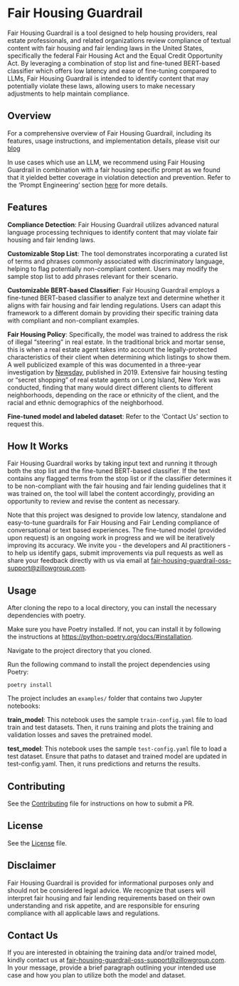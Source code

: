 # Fair Housing Guardrail
Fair Housing Guardrail is a tool designed to help housing providers, real estate professionals, and related organizations review compliance of textual content with fair housing and fair lending laws in the United States, specifically the federal Fair Housing Act and the Equal Credit Opportunity Act. By leveraging a combination of stop list and fine-tuned BERT-based classifier which offers low latency and ease of fine-tuning compared to LLMs, Fair Housing Guardrail is intended to identify content that may potentially violate these laws, allowing users to make necessary adjustments to help maintain compliance.

## Overview
For a comprehensive overview of Fair Housing Guardrail, including its features, usage instructions, and implementation details, please visit our [blog](https://www.zillow.com/tech/navigating-fair-housing-guardrails-in-llms/)

In use cases which use an LLM, we recommend using Fair Housing Guardrail in combination with a fair housing specific prompt as we found that it yielded better coverage in violation detection and prevention. Refer to the ‘Prompt Engineering’ section [here](https://www.zillow.com/tech/navigating-fair-housing-guardrails-in-llms/) for more details. 

## Features
**Compliance Detection**: Fair Housing Guardrail utilizes advanced natural language processing techniques to identify content that may violate fair housing and fair lending laws.

**Customizable Stop List**: The tool demonstrates incorporating a curated list of terms and phrases commonly associated with discriminatory language, helping to flag potentially non-compliant content. Users may modify the sample stop list to add phrases relevant for their scenario.

**Customizable BERT-based Classifier**: Fair Housing Guardrail employs a fine-tuned BERT-based classifier to analyze text and determine whether it aligns with fair housing and fair lending regulations. Users can adapt this framework to a different domain by providing their specific training data with compliant and non-compliant examples.

**Fair Housing Policy**: Specifically, the model was trained to address the risk of illegal “steering” in real estate. In the traditional brick and mortar sense, this is when a real estate agent takes into account the legally-protected characteristics of their client when determining which listings to show them. A well publicized example of this was documented in a three-year investigation by [Newsday](https://www.google.com/url?q=https://projects.newsday.com/long-island/real-estate-agents-investigation/&sa=D&source=docs&ust=1712163974278248&usg=AOvVaw3U1PPg4BEXVJm_kQ17UB5f), published in 2019. Extensive fair housing testing or “secret shopping” of real estate agents on Long Island, New York was conducted, finding that many would direct different clients to different neighborhoods, depending on the race or ethnicity of the client, and the racial and ethnic demographics of the neighborhood.  

**Fine-tuned model and labeled dataset**: Refer to the ‘Contact Us’ section to request this.


## How It Works
Fair Housing Guardrail works by taking input text and running it through both the stop list and the fine-tuned BERT-based classifier. If the text contains any flagged terms from the stop list or if the classifier determines it to be non-compliant with the fair housing and fair lending guidelines that it was trained on, the tool will label the content accordingly, providing an opportunity to review and revise the content as necessary.

Note that this project was designed to provide low latency, standalone and easy-to-tune guardrails for Fair Housing and Fair Lending compliance of conversational or text based experiences. The fine-tuned model (provided upon request) is an ongoing work in progress and we will be iteratively improving its accuracy.  We invite you - the developers and AI practitioners - to help us identify gaps, submit improvements via pull requests as well as share your feedback directly with us via email at [fair-housing-guardrail-oss-support@zillowgroup.com](mailto:fair-housing-guardrail-oss-support@zillowgroup.com).
 
## Usage
After cloning the repo to a local directory, you can install the necessary dependencies with poetry.

Make sure you have Poetry installed. If not, you can install it by following the instructions at https://python-poetry.org/docs/#installation.

Navigate to the project directory that you cloned.

Run the following command to install the project dependencies using Poetry: 

`poetry install`

The project includes an `examples/` folder that contains two Jupyter notebooks:

**train_model**: This notebook uses the sample `train-config.yaml` file to load train and test datasets. Then, it runs training and plots the training and validation losses and saves the pretrained model.

**test_model**: This notebook uses the sample `test-config.yaml` file to load a test dataset. Ensure that paths to dataset and trained model are updated in test-config.yaml. Then, it runs predictions and returns the results. 

## Contributing
See the [Contributing](https://github.com/zillow/fair-housing-guardrail/blob/main/CONTRIBUTING.md) file for instructions on how to submit a PR.

## License
See the [License](https://github.com/zillow/fair-housing-guardrail/blob/main/LICENSE) file.

## Disclaimer
Fair Housing Guardrail is provided for informational purposes only and should not be considered legal advice. We recognize that users will interpret fair housing and fair lending requirements based on their own understanding and risk appetite, and are responsible for ensuring compliance with all applicable laws and regulations. 

## Contact Us
If you are interested in obtaining the training data and/or trained model, kindly contact us at 
[fair-housing-guardrail-oss-support@zillowgroup.com](mailto:fair-housing-guardrail-oss-support@zillowgroup.com). In your message, provide a brief paragraph outlining your intended use case and how you plan to utilize both the model and dataset. 
